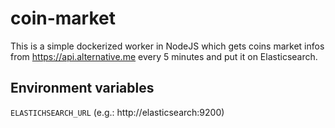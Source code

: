 # coin-market

This is a simple dockerized worker in NodeJS
which gets coins market infos from https://api.alternative.me every 5 minutes
and put it on Elasticsearch.

## Environment variables

`ELASTICHSEARCH_URL` (e.g.: http://elasticsearch:9200)
